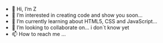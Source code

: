 - 👋 Hi, I’m Z
- 👀 I’m interested in creating code and show you soon...
- 🌱 I’m currently learning about HTML5, CSS and JavaScript...
- 💞️ I’m looking to collaborate on... i don´t know yet 
- 📫 How to reach me ...

<!---
kiloZ333/kiloZ333 is a ✨ special ✨ repository because its `README.md` (this file) appears on your GitHub profile.
You can click the Preview link to take a look at your changes.
--->
